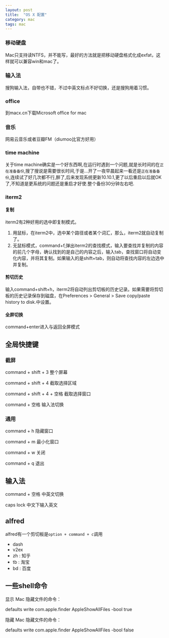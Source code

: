 ```yaml
---
layout: post
title:  "OS X 配置"
category: mac
tags: mac
---
```



### 移动硬盘

Mac只支持读NTFS，并不能写，最好的方法就是把移动硬盘格式化成exfat，这样就可以兼容win和mac了。

### 输入法

搜狗输入法，自带也不错，不过中英文标点不好切换，还是搜狗用着习惯。

### office

到macx.cn下载Microsoft office for mac

### 音乐

网易云音乐或者豆瓣FM（diumoo比官方好用）

### time machine

关于time machine确实是一个好东西啊,在运行时遇到一个问题,就是长时间的在`正在准备备份`,搜了搜说是需要很长时间,于是...开了一夜早晨起来一看还是`正在准备备份`,连续试了好几次都不行,醉了,后来发现系统更新10.10.1,更了以后重启以后就OK了,不知道是更系统的问题还是重启才好使.整个备份30分钟左右吧.

### iterm2

#### 复制

iterm2有2种好用的选中即复制模式。

1. 用鼠标，在iterm2中，选中某个路径或者某个词汇，那么，iterm2就自动复制了。
2. 无鼠标模式，command+f,弹出iterm2的查找模式，输入要查找并复制的内容的前几个字母，确认找到的是自己的内容之后，输入tab，查找窗口将自动变化内容，并将其复制。如果输入的是shift+tab，则自动将查找内容的左边选中并复制。




#### 剪切历史

输入command+shift+h，iterm2将自动列出剪切板的历史记录。如果需要将剪切板的历史记录保存到磁盘，在Preferences > General > Save copy/paste history to disk.中设置。

#### 全屏切换

command+enter进入与返回全屏模式

## 全局快捷键

### 截屏

command + shift + 3 整个屏幕

command + shift + 4  截取选择区域

command + shift + 4 + 空格 截取选择窗口

command + 空格 输入法切换

### 通用

command + h 隐藏窗口

command + m 最小化窗口

command + w 关闭

command + q 退出


## 输入法

command + 空格 中英文切换

caps lock 中文下输入英文

## alfred

alfred有一个剪切板是`option + command + c`调用

* dash
* v2ex
* zh : 知乎
* tb : 淘宝
* bd : 百度

## 一些shell命令


显示 Mac 隐藏文件的命令：
 
defaults write com.apple.finder AppleShowAllFiles -bool true

隐藏 Mac 隐藏文件的命令：
 
defaults write com.apple.finder AppleShowAllFiles -bool false
